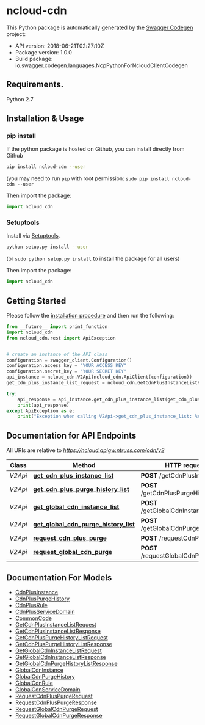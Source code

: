 # ncloud-cdn

This Python package is automatically generated by the [Swagger Codegen](https://github.com/swagger-api/swagger-codegen) project:

- API version: 2018-06-21T02:27:10Z
- Package version: 1.0.0
- Build package: io.swagger.codegen.languages.NcpPythonForNcloudClientCodegen

## Requirements.

Python 2.7

## Installation & Usage
### pip install

If the python package is hosted on Github, you can install directly from Github

```sh
pip install ncloud-cdn --user
```
(you may need to run `pip` with root permission: `sudo pip install ncloud-cdn --user`

Then import the package:
```python
import ncloud_cdn 
```

### Setuptools

Install via [Setuptools](http://pypi.python.org/pypi/setuptools).

```sh
python setup.py install --user
```
(or `sudo python setup.py install` to install the package for all users)

Then import the package:
```python
import ncloud_cdn
```

## Getting Started

Please follow the [installation procedure](#installation--usage) and then run the following:

```python
from __future__ import print_function
import ncloud_cdn
from ncloud_cdn.rest import ApiException


# create an instance of the API class
configuration = swagger_client.Configuration()
configuration.access_key = "YOUR ACCESS KEY"
configuration.secret_key = "YOUR SECRET KEY"
api_instance = ncloud_cdn.V2Api(ncloud_cdn.ApiClient(configuration))
get_cdn_plus_instance_list_request = ncloud_cdn.GetCdnPlusInstanceListRequest() # GetCdnPlusInstanceListRequest | getCdnPlusInstanceListRequest

try:
    api_response = api_instance.get_cdn_plus_instance_list(get_cdn_plus_instance_list_request)
    print(api_response)
except ApiException as e:
    print("Exception when calling V2Api->get_cdn_plus_instance_list: %s\n" % e)

```

## Documentation for API Endpoints

All URIs are relative to *https://ncloud.apigw.ntruss.com/cdn/v2*

Class | Method | HTTP request | Description
------------ | ------------- | ------------- | -------------
*V2Api* | [**get_cdn_plus_instance_list**](docs/V2Api.md#get_cdn_plus_instance_list) | **POST** /getCdnPlusInstanceList | 
*V2Api* | [**get_cdn_plus_purge_history_list**](docs/V2Api.md#get_cdn_plus_purge_history_list) | **POST** /getCdnPlusPurgeHistoryList | 
*V2Api* | [**get_global_cdn_instance_list**](docs/V2Api.md#get_global_cdn_instance_list) | **POST** /getGlobalCdnInstanceList | 
*V2Api* | [**get_global_cdn_purge_history_list**](docs/V2Api.md#get_global_cdn_purge_history_list) | **POST** /getGlobalCdnPurgeHistoryList | 
*V2Api* | [**request_cdn_plus_purge**](docs/V2Api.md#request_cdn_plus_purge) | **POST** /requestCdnPlusPurge | 
*V2Api* | [**request_global_cdn_purge**](docs/V2Api.md#request_global_cdn_purge) | **POST** /requestGlobalCdnPurge | 


## Documentation For Models

 - [CdnPlusInstance](docs/CdnPlusInstance.md)
 - [CdnPlusPurgeHistory](docs/CdnPlusPurgeHistory.md)
 - [CdnPlusRule](docs/CdnPlusRule.md)
 - [CdnPlusServiceDomain](docs/CdnPlusServiceDomain.md)
 - [CommonCode](docs/CommonCode.md)
 - [GetCdnPlusInstanceListRequest](docs/GetCdnPlusInstanceListRequest.md)
 - [GetCdnPlusInstanceListResponse](docs/GetCdnPlusInstanceListResponse.md)
 - [GetCdnPlusPurgeHistoryListRequest](docs/GetCdnPlusPurgeHistoryListRequest.md)
 - [GetCdnPlusPurgeHistoryListResponse](docs/GetCdnPlusPurgeHistoryListResponse.md)
 - [GetGlobalCdnInstanceListRequest](docs/GetGlobalCdnInstanceListRequest.md)
 - [GetGlobalCdnInstanceListResponse](docs/GetGlobalCdnInstanceListResponse.md)
 - [GetGlobalCdnPurgeHistoryListResponse](docs/GetGlobalCdnPurgeHistoryListResponse.md)
 - [GlobalCdnInstance](docs/GlobalCdnInstance.md)
 - [GlobalCdnPurgeHistory](docs/GlobalCdnPurgeHistory.md)
 - [GlobalCdnRule](docs/GlobalCdnRule.md)
 - [GlobalCdnServiceDomain](docs/GlobalCdnServiceDomain.md)
 - [RequestCdnPlusPurgeRequest](docs/RequestCdnPlusPurgeRequest.md)
 - [RequestCdnPlusPurgeResponse](docs/RequestCdnPlusPurgeResponse.md)
 - [RequestGlobalCdnPurgeRequest](docs/RequestGlobalCdnPurgeRequest.md)
 - [RequestGlobalCdnPurgeResponse](docs/RequestGlobalCdnPurgeResponse.md)

